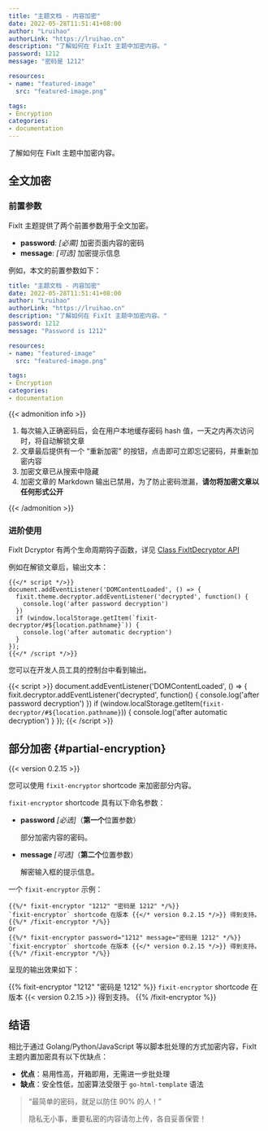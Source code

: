 ```yaml
---
title: "主题文档 - 内容加密"
date: 2022-05-28T11:51:41+08:00
author: "Lruihao"
authorLink: "https://lruihao.cn"
description: "了解如何在 FixIt 主题中加密内容。"
password: 1212
message: "密码是 1212"

resources:
- name: "featured-image"
  src: "featured-image.png"

tags:
- Encryption
categories:
- documentation
---
```


了解如何在 FixIt 主题中加密内容。

<!--more-->

## 全文加密

### 前置参数

FixIt 主题提供了两个前置参数用于全文加密。

* **password**: *[必需]* 加密页面内容的密码
* **message**: *[可选]* 加密提示信息

例如，本文的前置参数如下：

```yaml
title: "主题文档 - 内容加密"
date: 2022-05-28T11:51:41+08:00
author: "Lruihao"
authorLink: "https://lruihao.cn"
description: "了解如何在 FixIt 主题中加密内容。"
password: 1212
message: "Password is 1212"

resources:
- name: "featured-image"
  src: "featured-image.png"

tags:
- Encryption
categories:
- documentation
```

{{< admonition info >}}

1. 每次输入正确密码后，会在用户本地缓存密码 hash 值，一天之内再次访问时，将自动解锁文章
2. 文章最后提供有一个 “重新加密” 的按钮，点击即可立即忘记密码，并重新加密内容
3. 加密文章已从搜索中隐藏
4. 加密文章的 Markdown 输出已禁用，为了防止密码泄漏，**请勿将加密文章以任何形式公开**

{{< /admonition >}}

### 进阶使用

FixIt Dcryptor 有两个生命周期钩子函数，详见 [Class FixItDecryptor API](/theme-documentation-content-encryption/#fixit-decryptor-api)

例如在解锁文章后，输出文本：

```go-html-template
{{</* script */>}}
document.addEventListener('DOMContentLoaded', () => {
  fixit.theme.decryptor.addEventListener('decrypted', function() {
    console.log('after password decryption')
  })
  if (window.localStorage.getItem(`fixit-decryptor/#${location.pathname}`)) {
    console.log('after automatic decryption')
  }
});
{{</* /script */>}}
```

您可以在开发人员工具的控制台中看到输出。

{{< script >}}
document.addEventListener('DOMContentLoaded', () => {
  fixit.decryptor.addEventListener('decrypted', function() {
    console.log('after password decryption')
  })
  if (window.localStorage.getItem(`fixit-decryptor/#${location.pathname}`)) {
    console.log('after automatic decryption')
  }
});
{{< /script >}}

## 部分加密 {#partial-encryption}

{{< version 0.2.15 >}}

您可以使用 `fixit-encryptor` shortcode 来加密部分内容。

`fixit-encryptor` shortcode 具有以下命名参数：

* **password** *[必选]*（**第一个**位置参数）

    部分加密内容的密码。

* **message** *[可选]*（**第二个**位置参数）

    解密输入框的提示信息。

一个 `fixit-encryptor` 示例：

```go-html-template
{{%/* fixit-encryptor "1212" "密码是 1212" */%}}
`fixit-encryptor` shortcode 在版本 {{</* version 0.2.15 */>}} 得到支持。
{{%/* /fixit-encryptor */%}}
Or
{{%/* fixit-encryptor password="1212" message="密码是 1212" */%}}
`fixit-encryptor` shortcode 在版本 {{</* version 0.2.15 */>}} 得到支持。
{{%/* /fixit-encryptor */%}}
```

呈现的输出效果如下：

{{% fixit-encryptor "1212" "密码是 1212" %}}
`fixit-encryptor` shortcode 在版本 {{< version 0.2.15 >}} 得到支持。
{{% /fixit-encryptor %}}

## 结语

相比于通过 Golang/Python/JavaScript 等以脚本批处理的方式加密内容，FixIt 主题内置加密具有以下优缺点：

* **优点**：易用性高，开箱即用，无需进一步批处理
* **缺点**：安全性低，加密算法受限于 `go-html-template` 语法

> “最简单的密码，就足以防住 90% 的人！”
>
> 隐私无小事，重要私密的内容请勿上传，各自妥善保管！
